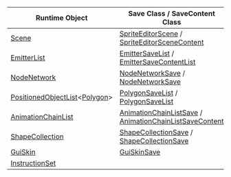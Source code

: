 | Runtime Object                                                                                                                                                                                                                                      | Save Class / SaveContent Class                                                                                                                                                                                                                                                                                                                                                                                               | Processor                                                                                                                                                                                                                                  | File Type |
|-----------------------------------------------------------------------------------------------------------------------------------------------------------------------------------------------------------------------------------------------------|------------------------------------------------------------------------------------------------------------------------------------------------------------------------------------------------------------------------------------------------------------------------------------------------------------------------------------------------------------------------------------------------------------------------------|--------------------------------------------------------------------------------------------------------------------------------------------------------------------------------------------------------------------------------------------|-----------|
| [Scene](/frb/docs/index.php?title=FlatRedBall.Scene.md "FlatRedBall.Scene")                                                                                                                                                                         | [SpriteEditorScene](/frb/docs/index.php?title=FlatRedBall.Content.SpriteEditorScene.md "FlatRedBall.Content.SpriteEditorScene") / [SpriteEditorSceneContent](/frb/docs/index.php?title=FlatRedBall.Content.SpriteEditorScene.mdContent&action=edit&redlink=1 "FlatRedBall.Content.SpriteEditorSceneContent (page does not exist)")                                                                                           | [SceneFileProcessor](/frb/docs/index.php?title=FlatRedBall.Content.SceneFileProcessor&action=edit&redlink=1.md "FlatRedBall.Content.SceneFileProcessor (page does not exist)")                                                             | .scnx     |
| [EmitterList](/frb/docs/index.php?title=FlatRedBall.Graphics.Particle.EmitterList&action=edit&redlink=1.md "FlatRedBall.Graphics.Particle.EmitterList (page does not exist)")                                                                       | [EmitterSaveList](/frb/docs/index.php?title=FlatRedBall.Content.Particle.EmitterSaveList&action=edit&redlink=1.md "FlatRedBall.Content.Particle.EmitterSaveList (page does not exist)") / [EmitterSaveContentList](/frb/docs/index.php?title=FlatRedBall.Content.Particle.EmitterSaveContentList&action=edit&redlink=1.md "FlatRedBall.Content.Particle.EmitterSaveContentList (page does not exist)")                       | [EmitterSaveContentList](/frb/docs/index.php?title=FlatRedBall.Content.Particle.EmitterSaveContentList&action=edit&redlink=1.md "FlatRedBall.Content.Particle.EmitterSaveContentList (page does not exist)")                               | .emix     |
| [NodeNetwork](/frb/docs/index.php?title=FlatRedBall.AI.Pathfinding.NodeNetwork.md "FlatRedBall.AI.Pathfinding.NodeNetwork")                                                                                                                         | [NodeNetworkSave](/frb/docs/index.php?title=FlatRedBall.Content.AI.Pathfinding.NodeNetworkSave&action=edit&redlink=1.md "FlatRedBall.Content.AI.Pathfinding.NodeNetworkSave (page does not exist)") / [NodeNetworkSave](/frb/docs/index.php?title=FlatRedBall.Content.AI.Pathfinding.NodeNetworkSave&action=edit&redlink=1.md "FlatRedBall.Content.AI.Pathfinding.NodeNetworkSave (page does not exist)")                    | [NodeNetworkProcessor](/frb/docs/index.php?title=FlatRedBall.Content.AI.Pathfinding.NodeNetworkProcessor&action=edit&redlink=1.md "FlatRedBall.Content.AI.Pathfinding.NodeNetworkProcessor (page does not exist)")                         | .nntx     |
| [PositionedObjectList](/frb/docs/index.php?title=FlatRedBall.Math.PositionedObjectList.md "FlatRedBall.Math.PositionedObjectList")\<[Polygon](/frb/docs/index.php?title=FlatRedBall.Math.Geometry.Polygon.md "FlatRedBall.Math.Geometry.Polygon")\> | [PolygonSaveList](/frb/docs/index.php?title=FlatRedBall.Content.Polygon.PolygonSaveList.md "FlatRedBall.Content.Polygon.PolygonSaveList") / [PolygonSaveList](/frb/docs/index.php?title=FlatRedBall.Content.Polygon.PolygonSaveList.md "FlatRedBall.Content.Polygon.PolygonSaveList")                                                                                                                                        | [PolygonSaveListProcessor](/frb/docs/index.php?title=FlatRedBall.Content.Polygon.PolygonSaveList.mdProcessor&action=edit&redlink=1 "FlatRedBall.Content.Polygon.PolygonSaveListProcessor (page does not exist)")                           | .plylstx  |
| [AnimationChainList](/frb/docs/index.php?title=FlatRedBall.Graphics.Animation.AnimationChainList.md "FlatRedBall.Graphics.Animation.AnimationChainList")                                                                                            | [AnimationChainListSave](/frb/docs/index.php?title=FlatRedBall.Content.AnimationChain.AnimationChainListSave.md "FlatRedBall.Content.AnimationChain.AnimationChainListSave") / [AnimationChainListSaveContent](/frb/docs/index.php?title=FlatRedBall.Content.AnimationChain.AnimationChainListSave.mdContent&action=edit&redlink=1 "FlatRedBall.Content.AnimationChain.AnimationChainListSaveContent (page does not exist)") | [AnimationChainArrayProcessor](/frb/docs/index.php?title=FlatRedBall.Content.AnimationChain.AnimationChainArrayProcessor&action=edit&redlink=1.md "FlatRedBall.Content.AnimationChain.AnimationChainArrayProcessor (page does not exist)") | .achx     |
| [ShapeCollection](/frb/docs/index.php?title=FlatRedBall.Math.Geometry.ShapeCollection.md "FlatRedBall.Math.Geometry.ShapeCollection")                                                                                                               | [ShapeCollectionSave](/frb/docs/index.php?title=FlatRedBall.Content.Math.Geometry.ShapeCollectionSave.md "FlatRedBall.Content.Math.Geometry.ShapeCollectionSave") / [ShapeCollectionSave](/frb/docs/index.php?title=FlatRedBall.Content.Math.Geometry.ShapeCollectionSave.md "FlatRedBall.Content.Math.Geometry.ShapeCollectionSave")                                                                                        | [ShapeCollectionProcessor](/frb/docs/index.php?title=FlatRedBall.Content.Math.Geometry.ShapeCollectionProcessor&action=edit&redlink=1.md "FlatRedBall.Content.Math.Geometry.ShapeCollectionProcessor (page does not exist)")               | .shcx     |
| [GuiSkin](/frb/docs/index.php?title=FlatRedBall.Gui.GuiSkin.md "FlatRedBall.Gui.GuiSkin")                                                                                                                                                           | [GuiSkinSave](/frb/docs/index.php?title=FlatRedBall.Content.Saves.GuiSkinSave&action=edit&redlink=1.md "FlatRedBall.Content.Saves.GuiSkinSave (page does not exist)")                                                                                                                                                                                                                                                        |                                                                                                                                                                                                                                            | .guisknx  |
| [InstructionSet](/frb/docs/index.php?title=FlatRedBall.Instructions.InstructionSet&action=edit&redlink=1.md "FlatRedBall.Instructions.InstructionSet (page does not exist)")                                                                        |                                                                                                                                                                                                                                                                                                                                                                                                                              |                                                                                                                                                                                                                                            | .istx     |

